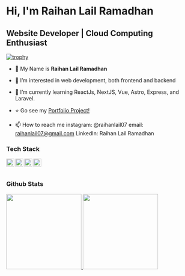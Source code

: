 # Hi, I'm Raihan Lail Ramadhan
## Website Developer | Cloud Computing Enthusiast
[![trophy](https://github-profile-trophy.vercel.app/?username=raihanlail&theme=onedark)](https://github.com/ryo-ma/github-profile-trophy)

- 👋 My Name is **Raihan Lail Ramadhan**
- 👀 I’m interested in web development, both frontend and backend
- 🌱 I’m currently learning ReactJs, NextJS, Vue, Astro, Express, and Laravel.
- ⭐ Go see my [Portfolio Project!](https://lail-personal-portfolio.vercel.app/)

- 📫 How to reach me 
instagram: @raihanlail07
email: raihanlail07@gmail.com
LinkedIn: Raihan Lail Ramadhan

### Tech Stack
  <a href="#"><img align="left" alt="JavaScript" title="JavaScript" width="21px" src="https://upload.wikimedia.org/wikipedia/commons/9/99/Unofficial_JavaScript_logo_2.svg" /></a>
  <a href="https://nodejs.org/"><img align="left" alt="NodeJS" title="NodeJS" width="21px" src="https://seeklogo.com/images/N/nodejs-logo-FBE122E377-seeklogo.com.png" /></a>
  <a href="https://reactjs.org/"><img align="left" alt="React" title="React" width="21px" src="https://cdn.worldvectorlogo.com/logos/react-2.svg" /></a>
  <a href="https://nextjs.org/"><img align="left" alt="Next" title="Next (React SSR Framework)" width="21px" src="https://iconape.com/wp-content/files/gm/82643/svg/next-js.svg" /></a>
  <br>
  <br>

<!---
raihanlail/raihanlail is a ✨ special ✨ repository because its `README.md` (this file) appears on your GitHub profile.
You can click the Preview link to take a look at your changes.
--->
### Github Stats
<a href="#">
<img src="https://github-readme-stats.vercel.app/api?username=raihanlail&show_icons=true&theme=tokyonight" height="200em" >


</a>
<a href="#">
<img src="https://github-readme-stats.vercel.app/api/top-langs/?username=raihanlail&layout=donut" height="200em" >


</a>

